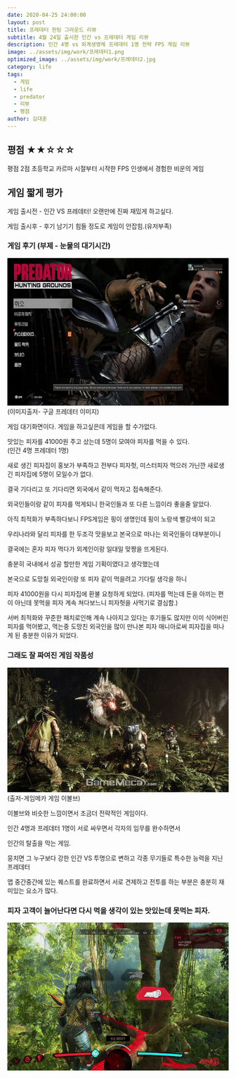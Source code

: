 ```yaml
---
date: 2020-04-25 24:00:00
layout: post
title: 프레데터 헌팅 그라운드 리뷰
subtitle: 4월 24일 출시한 인간 vs 프레데터 게임 리뷰
description: 인간 4명 vs 외계생명체 프레데터 1명 전략 FPS 게임 리뷰
image: ../assets/img/work/프레데터1.png
optimized_image: ../assets/img/work/프레데터2.jpg
category: life
tags:
  - 게임
  - life
  - predator
  - 리뷰
  - 평점
author: 김대훈
---
```


## 평점 ★★☆☆☆ 

평점 2점 초등학교 카르마 시절부터 시작한 FPS 인생에서 경험한 비운의 게임

## 게임 짧게 평가

게임 출시전 - 인간 VS 프레데터! 오랜만에 진짜 재밌게 하고싶다.

게임 출시후 - 후기 남기기 힘들 정도로 게임이 안잡힘.(유저부족)

### 게임 후기 (부제 - 눈물의 대기시간)

![1](../assets/img/work/프레데터2.jpg)
(이미지출저- 구글 프레데터 이미지)

게임 대기화면이다. 게임을 하고싶은데 게임을 할 수가없다.

맛있는 피자를 41000원 주고 샀는데 5명이 모여야 피자를 먹을 수 있다.  
(인간 4명 프레데터 1명)

새로 생긴 피자집이 홍보가 부족하고 전부다 피자헛, 미스터피자 먹으러 가닌깐 새로생긴 피자집에 5명이 모일수가 없다.

결국 기다리고 또 기다리면 외국에서 같이 먹자고 접속해준다.

외국인들이랑 같이 피자를 먹게되니 한국인들과 또 다른 느낌이라 좋을줄 알았다.

아직 최적화가 부족하다보니 FPS게임은 핑이 생명인데 핑이 노랑색 빨강색이 되고

우리나라와 달리 피자를 한 두조각 맛을보고 본국으로 떠나는 외국인들이 대부분이니

결국에는 혼자 피자 먹다가 외계인이랑 일대일 맞짱을 뜨게된다.

충분히 국내에서 성공 할만한 게임 기획이였다고 생각했는데

본국으로 도망칠 외국인이랑 또 피자 같이 먹을려고 기다릴 생각을 하니

피자 41000원을 다시 피자집에 환불 요청하게 되었다.
(피자를 먹는데 돈을 아끼는 편이 아닌데 못먹을 피자 계속 쳐다보느니 피자헛을 사먹기로 결심함.)

서버 최적화와 꾸준한 패치로인해 계속 나아지고 있다는 후기들도 많지만
이미 식어버린 피자를 먹어봤고, 먹는중 도망친 외국인을 많이 만나본 피자 매니아로써
피자집을 떠나게 된 충분한 이유가 되었다.

### 그래도 잘 짜여진 게임 작품성

![2](../assets/img/work/이볼브1.jpg)
(출저-게임메카 게임 이볼브)

이볼브와 비슷한 느낌이면서 조금더 전략적인 게임이다.

인간 4명과 프레데터 1명이 서로 싸우면서 각자의 임무를 완수하면서

인간의 탈출을 막는 게임.

뭉치면 그 누구보다 강한 인간 VS 투명으로 변하고 각종 무기들로 특수한 능력을 지닌 프레데터

맵 중간중간에 있는 퀘스트를 완료하면서 서로 견제하고 전투를 하는 부분은 충분히 재미있는 요소가 많다.

### 피자 고객이 늘어난다면 다시 먹을 생각이 있는 맛있는데 못먹는 피자.
![3](../assets/img/work/프레데터3.jpg)







